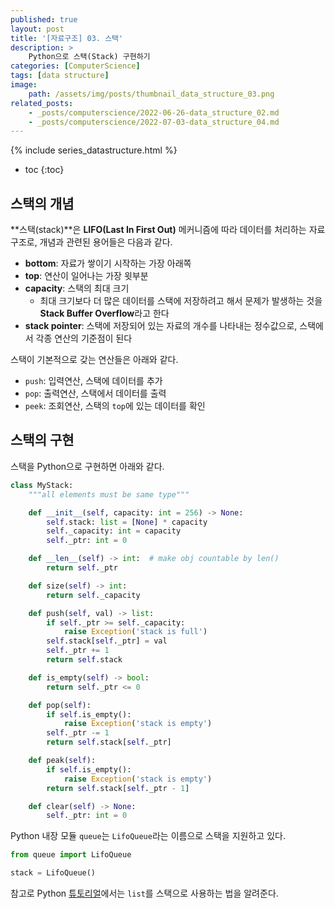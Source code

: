```yaml
---
published: true
layout: post
title: '[자료구조] 03. 스택'
description: >
    Python으로 스택(Stack) 구현하기
categories: [ComputerScience]
tags: [data structure]
image:
    path: /assets/img/posts/thumbnail_data_structure_03.png
related_posts:
    - _posts/computerscience/2022-06-26-data_structure_02.md
    - _posts/computerscience/2022-07-03-data_structure_04.md
---
```

{% include series_datastructure.html %}
* toc
{:toc}

## 스택의 개념

**스택(stack)**은 **LIFO(Last In First Out)** 메커니즘에 따라 데이터를 처리하는 자료구조로, 개념과 관련된 용어들은 다음과 같다.  

- **bottom**: 자료가 쌓이기 시작하는 가장 아래쪽
- **top**: 연산이 일어나는 가장 윗부분
- **capacity**: 스택의 최대 크기
    - 최대 크기보다 더 많은 데이터를 스택에 저장하려고 해서 문제가 발생하는 것을 **Stack Buffer Overflow**라고 한다
- **stack pointer**: 스택에 저장되어 있는 자료의 개수를 나타내는 정수값으로, 스택에서 각종 연산의 기준점이 된다

스택이 기본적으로 갖는 연산들은 아래와 같다.  

- `push`: 입력연산, 스택에 데이터를 추가
- `pop`: 출력연산, 스택에서 데이터를 출력
- `peek`: 조회연산, 스택의 `top`에 있는 데이터를 확인

## 스택의 구현

스택을 Python으로 구현하면 아래와 같다.  

```python
class MyStack:
    """all elements must be same type"""

    def __init__(self, capacity: int = 256) -> None:
        self.stack: list = [None] * capacity
        self._capacity: int = capacity
        self._ptr: int = 0

    def __len__(self) -> int:  # make obj countable by len()
        return self._ptr

    def size(self) -> int:
        return self._capacity

    def push(self, val) -> list:
        if self._ptr >= self._capacity:
            raise Exception('stack is full')
        self.stack[self._ptr] = val
        self._ptr += 1
        return self.stack

    def is_empty(self) -> bool:
        return self._ptr <= 0

    def pop(self):
        if self.is_empty():
            raise Exception('stack is empty')
        self._ptr -= 1
        return self.stack[self._ptr]

    def peak(self):
        if self.is_empty():
            raise Exception('stack is empty')
        return self.stack[self._ptr - 1]

    def clear(self) -> None:
        self._ptr: int = 0
```

Python 내장 모듈 `queue`는 `LifoQueue`라는 이름으로 스택을 지원하고 있다.  

```python
from queue import LifoQueue

stack = LifoQueue()
```

참고로 Python [튜토리얼](https://docs.python.org/3/tutorial/datastructures.html#using-lists-as-stacks)에서는 `list`를 스택으로 사용하는 법을 알려준다.  